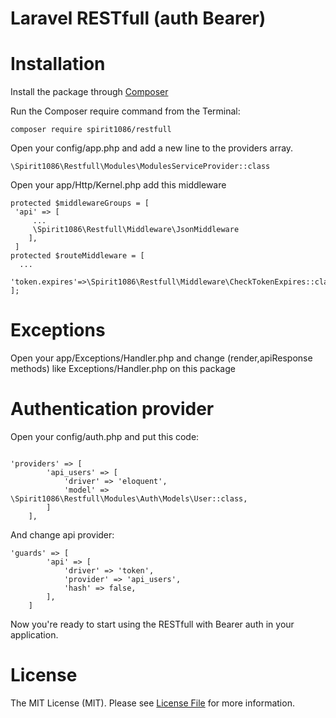 # Laravel RESTfull (auth Bearer)

# Installation

Install the package through [Composer](https://getcomposer.org)

Run the Composer require command from the Terminal:
```
composer require spirit1086/restfull
```

Open your config/app.php and add a new line to the providers array.
```
\Spirit1086\Restfull\Modules\ModulesServiceProvider::class
```

Open your app/Http/Kernel.php add this middleware
```
protected $middlewareGroups = [
 'api' => [
     ...
     \Spirit1086\Restfull\Middleware\JsonMiddleware
    ],
 ]       
protected $routeMiddleware = [
  ...
  'token.expires'=>\Spirit1086\Restfull\Middleware\CheckTokenExpires::class
];
```
# Exceptions
Open your app/Exceptions/Handler.php and change (render,apiResponse methods) like  Exceptions/Handler.php on this package
# Authentication provider
Open your config/auth.php and put this code:
```

'providers' => [
        'api_users' => [
            'driver' => 'eloquent',
            'model' => \Spirit1086\Restfull\Modules\Auth\Models\User::class,
        ]
    ],
```

And change api provider:
```
'guards' => [
        'api' => [
            'driver' => 'token',
            'provider' => 'api_users',
            'hash' => false,
        ],
    ]
```

Now you're ready to start using the RESTfull with Bearer auth in your application.

# License
The MIT License (MIT). Please see [License File](https://en.wikipedia.org/wiki/MIT_License) for more information.
